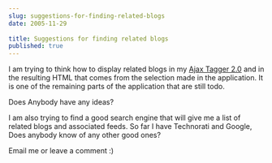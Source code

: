 ```yaml
---
slug: suggestions-for-finding-related-blogs
date: 2005-11-29
 
title: Suggestions for finding related blogs
published: true
---
```

I am trying to think how to display related blogs in my <a href="http://ajaxtag.kinlan.co.uk">Ajax Tagger 2.0</a> and in the resulting HTML that comes from the selection made in the application.  It is one of the remaining parts of the application that are still todo.<p />Does Anybody have any ideas?<p />I am also trying to find a good search engine that will give me a list of related blogs and associated feeds.  So far I have Technorati and Google,  Does anybody know of any other good ones?<p />Email me or leave a comment :)<p />

